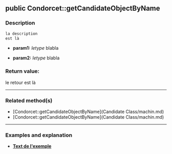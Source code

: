 ## public Condorcet::getCandidateObjectByName

### Description    

```php
la description
est là
```

- **param1:** *letype* blabla

- **param2:** *letype* blabla



### Return value:   

le retour
est là


---------------------------------------

### Related method(s)      

* [Condorcet::getCandidateObjectByName](Candidate Class/machin.md)    
* [Condorcet::getCandidateObjectByName](Candidate Class/machin.md)    

---------------------------------------

### Examples and explanation

* **[Text de l'exemple](link)**    
